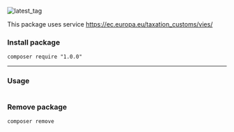 ![latest_tag](https://badgen.net/github/tag/Matej-ch/eu-vat-checker)

This package uses service https://ec.europa.eu/taxation_customs/vies/

### Install package

```
composer require "1.0.0" 
```

---

### Usage

```PHP 
```

### Remove package

```
composer remove 
```
